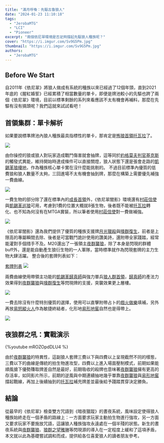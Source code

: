 ```yaml
---
title: "滿月呼喚：先驅古魯狼人"
date: "2024-01-23 11:10:18"
tags:
  - "JerobaMTG"
  - "LCI"
  - "Pioneer"
excerpt: "兩個依尼翠環境是否足夠撐起先驅狼人種族呢？"
cover: "https://i.imgur.com/Sv9G5Pm.jpg"
thumbnail: "https://i.imgur.com/Sv9G5Pm.jpg"
authors:
  - "JerobaMTG"
---
```


## Before We Start

自2011年《依尼翠》將狼人做成有系統的種族以來已經過了12個年頭，直到2021年底的《腥紅婚誓》已經累積了相當數量的單卡，即便是牌池較小的先驅也跨了兩個《依尼翠》環境，目前以標準剩餘的系列來看應該不太有機會再補料，那麼在先驅有沒有搞頭呢？我們這就來試試看吧！

## 首領集群：單卡解析

如果要說標準牌池內狼人種族最具指標性的單卡，那肯定是[怖狼首領托瓦拉](https://cards.scryfall.io/large/front/f/9/f953fad3-0cd1-48aa-8ed9-d7d2e293e6e2.jpg)了。

![](https://i.imgur.com/Ld5512a.png)

由你操控的狼或狼人對玩家造成戰鬥傷害就會抽牌，這等同於[約格莫夫判官基克斯](https://cards.scryfall.io/large/front/2/c/2c76f7e0-37e7-4e87-93a3-a25ba0674645.jpg)的觸發式異能，維持開始時達成條件可以直接關燈，狼人狀態下還是張會走路的[凱錫革狼棲地](https://cards.scryfall.io/large/front/a/f/af751b41-995c-4029-bed5-e449a2cac82b.jpg)，作為種族核心單卡實在沒什麼能挑剔的。
不過目前標準內優質的低費狼和狼人數量不太夠，三回進場不太有機會抽到牌，那麼在構築上需要優先補強一費曲線。

![](https://i.imgur.com/Bmjmybm.png)

一費生物的部分除了還在標準內的[成長首領](https://cards.scryfall.io/large/front/1/2/12e2feda-6a45-474c-92b9-3f94171a81ef.jpg)外，《依尼翠闇影》環境還有[村莊信使](https://cards.scryfall.io/large/front/8/b/8b6c878b-254e-4b59-8c51-9c7deeb766d2.jpg)與[凱錫革巡狼](https://cards.scryfall.io/large/front/6/c/6c2464a5-6217-47e1-8333-564c2a5fee5b.jpg)可用，考慮到1費的位置大概就8張生物，後者既不能被[托瓦拉](https://cards.scryfall.io/large/front/f/9/f953fad3-0cd1-48aa-8ed9-d7d2e293e6e2.jpg)轉化、也不知為何沒有在MTGA實裝，所以筆者使用[村莊信使](https://cards.scryfall.io/large/front/8/b/8b6c878b-254e-4b59-8c51-9c7deeb766d2.jpg)對一費做補強。

![](https://i.imgur.com/2NAoLzq.png)

《依尼翠闇影》還為我們提供了優質的種族支援牌[月光獵殺](https://cards.scryfall.io/large/front/d/5/d56c6251-f4b9-49bc-896e-b148fbdae88a.jpg)與[嚎群復生](https://cards.scryfall.io/large/front/b/e/be1ef23e-a7ee-4231-897a-a3c0be845625.jpg)，前者是上限高的專屬瞬間去除、後者是可當戰鬥詭計使用的讚美詩，還附帶全家踐踏，經常能灌對手個措手不及。M20還出了一張領主[夜群襲狼](https://cards.scryfall.io/large/front/8/5/85dbd72f-d715-4ddb-8cc4-008926cd0c4f.jpg)，除了本身是閃現的群體buff外，還是能自動產生狼衍生物的一人軍隊，當時標準就作為閃現套牌的主力生物大肆活躍。
整合後的套牌列表如下：

[套牌列表](https://www.mtggoldfish.com/deck/6132125#paper)
![](https://i.imgur.com/RJJCPsg.png)

兩費曲線使用帶領主功能的[凱錫革歸真師](https://cards.scryfall.io/large/front/8/a/8ab5f2e6-0e0a-4f7d-a959-3d07948ff317.jpg)與強力單兵[狼人群首領](https://cards.scryfall.io/large/front/4/d/4d867614-a860-4efa-9494-1a2092cd0ab3.jpg)，[歸真師](https://cards.scryfall.io/large/front/8/a/8ab5f2e6-0e0a-4f7d-a959-3d07948ff317.jpg)的產法力效果得到[夜群襲狼](https://cards.scryfall.io/large/front/8/5/85dbd72f-d715-4ddb-8cc4-008926cd0c4f.jpg)與[嚎群復生](https://cards.scryfall.io/large/front/b/e/be1ef23e-a7ee-4231-897a-a3c0be845625.jpg)等閃現牌的支援，突襲效果更上層樓。

![](https://i.imgur.com/qSGdsGp.png)

一費去除沒有什麼特別優質的選擇，使用可以直擊附帶占卜的[戲火做樂](https://cards.scryfall.io/large/front/2/9/297176f6-08f0-4ed6-8765-5446a70c4444.jpg)填補，另外再放[易怒縱火人](https://cards.scryfall.io/large/front/8/7/87a02ac1-c43a-43cc-9c2b-628cfdeb4cbf.jpg)作為敏捷終結者，化形地[易形地窖](https://cards.scryfall.io/large/front/8/4/8455665b-4222-4f1a-96b8-5ba69fa6e730.jpg)自然也是得帶上。

![](https://i.imgur.com/KFgqomB.png)

## 夜狼群之吼：實戰演示

{%youtube mROZOpdDLU4 %}

由於[夜群襲狼](https://cards.scryfall.io/large/front/8/5/85dbd72f-d715-4ddb-8cc4-008926cd0c4f.jpg)的特異性，這副狼人套牌三費以下與四費以上呈現截然不同的樣態，三費以下的曲線是傳統的拍生物進攻型，四費以上進入場面壓制模式，前期如果能順風搶下優勢賺取牌差自然是最好，前期吸收的殺牌也意味著[夜群襲狼](https://cards.scryfall.io/large/front/8/5/85dbd72f-d715-4ddb-8cc4-008926cd0c4f.jpg)擁有更高的存活率，如同影片所示，前期的逆風與中期連續抽地幾乎單靠[夜群襲狼](https://cards.scryfall.io/large/front/8/5/85dbd72f-d715-4ddb-8cc4-008926cd0c4f.jpg)與[易形地窖](https://cards.scryfall.io/large/front/8/4/8455665b-4222-4f1a-96b8-5ba69fa6e730.jpg)撐起戰線，再加上後續抽到的[托瓦拉](https://cards.scryfall.io/large/front/f/9/f953fad3-0cd1-48aa-8ed9-d7d2e293e6e2.jpg)補充牌差並最後給予踐踏貫穿決定勝負。

## 結論

從最早的《依尼翠》檢查雙方咒語到《暗夜獵蹤》的晝夜系統，風味設定使得狼人種族始終走在一個矛盾的路線上：一方面要求玩家主動拍生物進行強攻，另一方面又要求玩家不要施放咒語，這讓狼人種族強攻永遠處在一個半殘的狀態。新生的晝夜系統與[夜群襲狼](https://cards.scryfall.io/large/front/8/5/85dbd72f-d715-4ddb-8cc4-008926cd0c4f.jpg)、[狼群之望雅琳](https://cards.scryfall.io/large/front/5/0/50d4b0df-a1d8-494f-a019-70ce34161320.jpg)等閃現源的導入在一定程度上緩和了這項矛盾，本文就以此為基礎嘗試調和而成，提供給各位喜愛狼人的讀者朋友參考。
